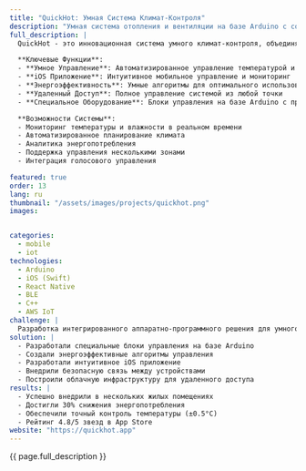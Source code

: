 ```yaml
---
title: "QuickHot: Умная Система Климат-Контроля"
description: "Умная система отопления и вентиляции на базе Arduino с сопутствующим iOS приложением"
full_description: |
  QuickHot - это инновационная система умного климат-контроля, объединяющая аппаратное обеспечение на базе Arduino с интуитивным iOS приложением. Система обеспечивает интеллектуальное управление отоплением и вентиляцией, позволяя пользователям оптимизировать климат в доме при одновременном снижении энергопотребления через умную автоматизацию и удаленное управление.

  **Ключевые Функции**:
  - **Умное Управление**: Автоматизированное управление температурой и вентиляцией
  - **iOS Приложение**: Интуитивное мобильное управление и мониторинг
  - **Энергоэффективность**: Умные алгоритмы для оптимального использования энергии
  - **Удаленный Доступ**: Полное управление системой из любой точки
  - **Специальное Оборудование**: Блоки управления на базе Arduino с прецизионными датчиками

  **Возможности Системы**:
  - Мониторинг температуры и влажности в реальном времени
  - Автоматизированное планирование климата
  - Аналитика энергопотребления
  - Поддержка управления несколькими зонами
  - Интеграция голосового управления

featured: true
order: 13
lang: ru
thumbnail: "/assets/images/projects/quickhot.png"
images:


categories:
  - mobile
  - iot
technologies:
  - Arduino
  - iOS (Swift)
  - React Native
  - BLE
  - C++
  - AWS IoT
challenge: |
  Разработка интегрированного аппаратно-программного решения для умного климат-контроля, объединяющего оборудование на базе Arduino с удобным iOS приложением. Ключевые задачи включали обеспечение надежной связи между устройствами, внедрение энергоэффективных алгоритмов и создание интуитивного пользовательского интерфейса.
solution: |
  - Разработали специальные блоки управления на базе Arduino
  - Создали энергоэффективные алгоритмы управления
  - Разработали интуитивное iOS приложение
  - Внедрили безопасную связь между устройствами
  - Построили облачную инфраструктуру для удаленного доступа
results: |
  - Успешно внедрили в нескольких жилых помещениях
  - Достигли 30% снижения энергопотребления
  - Обеспечили точный контроль температуры (±0.5°C)
  - Рейтинг 4.8/5 звезд в App Store
website: "https://quickhot.app"
---
```


{{ page.full_description }}